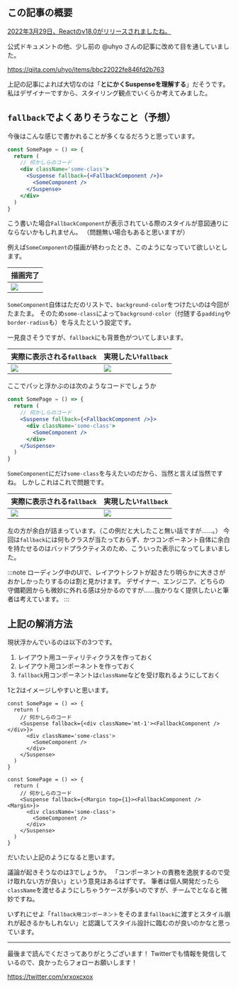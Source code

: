 <!--
title:   React 18のSuspenseを使うにあたって、fallbackのスタイリングを考える
tags:    CSS,Design,React,デザイン
id:      61dcc413509c0b796e69
private: false
-->
## この記事の概要

[2022年3月29日、Reactのv18.0がリリースされましたね。](https://reactjs.org/blog/2022/03/29/react-v18.html)

公式ドキュメントの他、少し前の @uhyo さんの記事に改めて目を通していました。

https://qiita.com/uhyo/items/bbc22022fe846fd2b763

上記の記事によれば大切なのは「**とにかくSuspenseを理解する**」だそうです。
私はデザイナーですから、スタイリング観点でいくらか考えてみました。

## `fallback`でよくありそうなこと（予想）

今後はこんな感じで書かれることが多くなるだろうと思っています。

```jsx
const SomePage = () => {
  return (
    // 何かしらのコード
    <div className='some-class'>
      <Suspense fallback={<FallbackComponent />}>
        <SomeComponent />
      </Suspense>
    </div>
  )
}
```

こう書いた場合`FallbackComponent`が表示されている際のスタイルが意図通りにならないかもしれません。
（問題無い場合もあると思いますが）

例えば`SomeComponent`の描画が終わったとき、このようになっていて欲しいとします。

| 描画完了 |
| --- |
| ![](https://qiita-image-store.s3.ap-northeast-1.amazonaws.com/0/214677/95ddfa71-ecab-5a2c-cb72-886e2c058359.png) |

`SomeComponent`自体はただのリストで、`background-color`をつけたいのは今回がたまたま。
そのため`some-class`によって`background-color`（付随する`padding`や`border-radius`も）を与えたという設定です。

一見良さそうですが、`fallback`にも背景色がついてしまいます。

| 実際に表示される`fallback` | 実現したい`fallback` |
| --- | --- |
| ![](https://qiita-image-store.s3.ap-northeast-1.amazonaws.com/0/214677/9dfe02c9-778f-f72b-38fc-835d82e67036.png) | ![](https://qiita-image-store.s3.ap-northeast-1.amazonaws.com/0/214677/adb74c57-b221-7240-ea42-317c8c2cc467.png) |

ここでパッと浮かぶのは次のようなコードでしょうか

```jsx
const SomePage = () => {
  return (
    // 何かしらのコード
    <Suspense fallback={<FallbackComponent />}>
      <div className='some-class'>
        <SomeComponent />
      </div>
    </Suspense>
  )
}
```

`SomeComponent`にだけ`some-class`を与えたいのだから、当然と言えば当然ですね。
しかしこれはこれで問題です。

| 実際に表示される`fallback` | 実現したい`fallback` |
| --- | --- |
| ![](https://qiita-image-store.s3.ap-northeast-1.amazonaws.com/0/214677/eca87b67-827b-931f-d043-979cbbe7b5b1.png) | ![](https://qiita-image-store.s3.ap-northeast-1.amazonaws.com/0/214677/adb74c57-b221-7240-ea42-317c8c2cc467.png) |

左の方が余白が詰まっています。（この例だと大したこと無い話ですが……。）
今回は`fallback`には何もクラスが当たっておらず、かつコンポーネント自体に余白を持たせるのはバッドプラクティスのため、こういった表示になってしまいました。

:::note
ローディング中のUIで、レイアウトシフトが起きたり明らかに大きさがおかしかったりするのは割と見かけます。
デザイナー、エンジニア、どちらの守備範囲からも微妙に外れる感は分かるのですが……抜かりなく提供したいと筆者は考えています。
:::

## 上記の解消方法

現状浮かんでいるのは以下の3つです。

1. レイアウト用ユーティリティクラスを作っておく
1. レイアウト用コンポーネントを作っておく
1. `fallback`用コンポーネントは`className`などを受け取れるようにしておく

1と2はイメージしやすいと思います。

```jsx:レイアウト用ユーティリティクラス
const SomePage = () => {
  return (
    // 何かしらのコード
    <Suspense fallback={<div className='mt-1'><FallbackComponent /></div>}>
      <div className='some-class'>
        <SomeComponent />
      </div>
    </Suspense>
  )
}
```

```jsx:レイアウト用コンポーネント
const SomePage = () => {
  return (
    // 何かしらのコード
    <Suspense fallback={<Margin top={1}><FallbackComponent /><Margin>}>
      <div className='some-class'>
        <SomeComponent />
      </div>
    </Suspense>
  )
}
```

だいたい上記のようになると思います。

議論が起きそうなのは3でしょうか。
「コンポーネントの責務を逸脱するので受け取れない方が良い」という意見はあるはずです。
筆者は個人開発だったら`className`を渡せるようにしちゃうケースが多いのですが、チームでとなると微妙ですね。

いずれにせよ「`fallback用コンポーネント`をそのまま`fallback`に渡すとスタイル崩れが起きるかもしれない」と認識してスタイル設計に臨むのが良いのかなと思っています。

---

最後まで読んでくださってありがとうございます！
Twitterでも情報を発信しているので、良かったらフォローお願いします！

https://twitter.com/xrxoxcxox